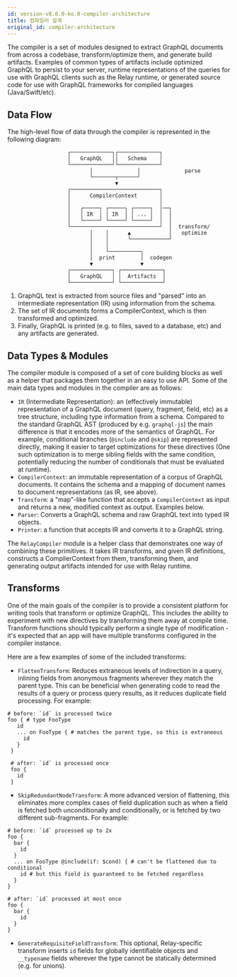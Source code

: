 ```yaml
---
id: version-v8.0.0-ko.0-compiler-architecture
title: 컴파일러 설계
original_id: compiler-architecture
---
```


The compiler is a set of modules designed to extract GraphQL documents from across a codebase, transform/optimize them, and generate build artifacts. Examples of common types of artifacts include optimized GraphQL to persist to your server, runtime representations of the queries for use with GraphQL clients such as the Relay runtime, or generated source code for use with GraphQL frameworks for compiled languages (Java/Swift/etc).

## Data Flow

The high-level flow of data through the compiler is represented in the following diagram:

```
                   ┌─────────────┐┌─────────────┐
                   │   GraphQL   ││   Schema    │
                   └─────────────┘└─────────────┘
                          │              │              parse
                          └───────┬──────┘
                                  ▼
                   ┌────────────────────────────┐
                   │      CompilerContext       │
                   │                            │
                   │   ┌─────┐ ┌─────┐ ┌─────┐  │──┐
                   │   │ IR  │ │ IR  │ │ ... │  │  │
                   │   └─────┘ └─────┘ └─────┘  │  │
                   └────────────────────────────┘  │  transform/
                          │    │      ▲            │   optimize
                          │    │      └────────────┘
                          │    │
                          │    └──────────┐
                          │  print        │  codegen
                          ▼               ▼
                   ┌─────────────┐ ┌─────────────┐
                   │   GraphQL   │ │  Artifacts  │
                   └─────────────┘ └─────────────┘
```

1. GraphQL text is extracted from source files and "parsed" into an intermediate representation (IR) using information from the schema.
2. The set of IR documents forms a CompilerContext, which is then transformed and optimized.
3. Finally, GraphQL is printed (e.g. to files, saved to a database, etc) and any artifacts are generated.

## Data Types & Modules

The compiler module is composed of a set of core building blocks as well as a helper that packages them together in an easy to use API. Some of the main data types and modules in the compiler are as follows:

- `IR` (Intermediate Representation): an (effectively immutable) representation of a GraphQL document (query, fragment, field, etc) as a tree structure, including type information from a schema. Compared to the standard GraphQL AST (produced by e.g. `graphql-js`) the main difference is that it encodes more of the semantics of GraphQL. For example, conditional branches (`@include` and `@skip`) are represented directly, making it easier to target optimizations for these directives (One such optimization is to merge sibling fields with the same condition, potentially reducing the number of conditionals that must be evaluated at runtime).
- `CompilerContext`: an immutable representation of a corpus of GraphQL documents. It contains the schema and a mapping of document names to document representations (as IR, see above).
- `Transform`: a "map"-like function that accepts a `CompilerContext` as input and returns a new, modified context as output. Examples below.
- `Parser`: Converts a GraphQL schema and raw GraphQL text into typed IR objects.
- `Printer`: a function that accepts IR and converts it to a GraphQL string.

The `RelayCompiler` module is a helper class that demonstrates one way of combining these primitives. It takes IR transforms, and given IR definitions, constructs a CompilerContext from them, transforming them, and generating output artifacts intended for use with Relay runtime.

## Transforms

One of the main goals of the compiler is to provide a consistent platform for writing tools that transform or optimize GraphQL. This includes the ability to experiment with new directives by transforming them away at compile time. Transform functions should typically perform a single type of modification - it's expected that an app will have multiple transforms configured in the compiler instance.

Here are a few examples of some of the included transforms:

- `FlattenTransform`: Reduces extraneous levels of indirection in a query, inlining fields from anonymous fragments wherever they match the parent type. This can be beneficial when generating code to read the results of a query or process query results, as it reduces duplicate field processing. For example:

```
# before: `id` is processed twice
foo { # type FooType
   id
   ... on FooType { # matches the parent type, so this is extraneous
     id
   }
 }

 # after: `id` is processed once
 foo {
   id
 }
 ```

 - `SkipRedundantNodeTransform`: A more advanced version of flattening, this eliminates more complex cases of field duplication such as when a field is fetched both unconditionally and conditionally, or is fetched by two different sub-fragments. For example:

```
# before: `id` processed up to 2x
foo {
  bar {
    id
  }
  ... on FooType @include(if: $cond) { # can't be flattened due to conditional
    id # but this field is guaranteed to be fetched regardless
  }
}

# after: `id` processed at most once
foo {
  bar {
    id
  }
}
```

- `GenerateRequisiteFieldTransform`: This optional, Relay-specific transform inserts `id` fields for globally identifiable objects and `__typename` fields wherever the type cannot be statically determined (e.g. for unions).
